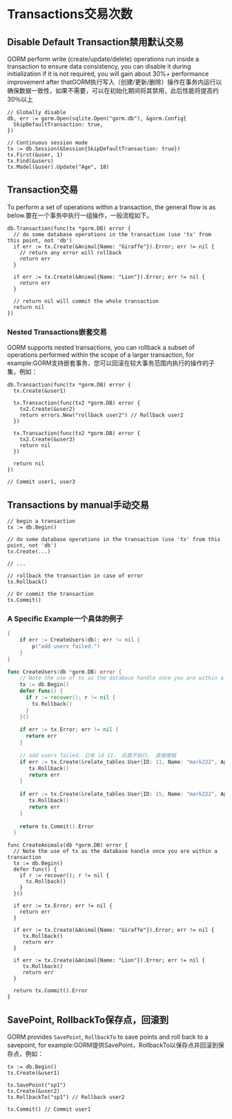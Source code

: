 # Transactions交易次数



## Disable Default Transaction禁用默认交易

GORM perform write (create/update/delete) operations run inside a transaction to ensure data consistency, you can disable it during initialization if it is not required, you will gain about 30%+ performance improvement after thatGORM执行写入（创建/更新/删除）操作在事务内运行以确保数据一致性，如果不需要，可以在初始化期间将其禁用，此后性能将提高约30％以上

```
// Globally disable
db, err := gorm.Open(sqlite.Open("gorm.db"), &gorm.Config{
  SkipDefaultTransaction: true,
})

// Continuous session mode
tx := db.Session(&Session{SkipDefaultTransaction: true})
tx.First(&user, 1)
tx.Find(&users)
tx.Model(&user).Update("Age", 18)
```

## Transaction交易

To perform a set of operations within a transaction, the general flow is as below.要在一个事务中执行一组操作，一般流程如下。

```
db.Transaction(func(tx *gorm.DB) error {
  // do some database operations in the transaction (use 'tx' from this point, not 'db')
  if err := tx.Create(&Animal{Name: "Giraffe"}).Error; err != nil {
    // return any error will rollback
    return err
  }

  if err := tx.Create(&Animal{Name: "Lion"}).Error; err != nil {
    return err
  }

  // return nil will commit the whole transaction
  return nil
})
```

### Nested Transactions嵌套交易

GORM supports nested transactions, you can rollback a subset of operations performed within the scope of a larger transaction, for example:GORM支持嵌套事务，您可以回滚在较大事务范围内执行的操作的子集，例如：

```
db.Transaction(func(tx *gorm.DB) error {
  tx.Create(&user1)

  tx.Transaction(func(tx2 *gorm.DB) error {
    tx2.Create(&user2)
    return errors.New("rollback user2") // Rollback user2
  })

  tx.Transaction(func(tx2 *gorm.DB) error {
    tx2.Create(&user3)
    return nil
  })

  return nil
})

// Commit user1, user3
```

## Transactions by manual手动交易

```
// begin a transaction
tx := db.Begin()

// do some database operations in the transaction (use 'tx' from this point, not 'db')
tx.Create(...)

// ...

// rollback the transaction in case of error
tx.Rollback()

// Or commit the transaction
tx.Commit()
```

### A Specific Example一个具体的例子

```go
{
	if err := CreateUsers(db); err != nil {
		p("add users failed.")
	}
}

func CreateUsers(db *gorm.DB) error {
	// Note the use of tx as the database handle once you are within a transaction
	tx := db.Begin()
	defer func() {
	  if r := recover(); r != nil {
		tx.Rollback()
	  }
	}()
  
	if err := tx.Error; err != nil {
	  return err
	}
	
	// add users failed. 已有 id 11， 后面不执行， 直接撤销
	if err := tx.Create(&relate_tables.User{ID: 11, Name: "mark222", Age: 40, Addr: "xx"}).Error; err != nil {
	   tx.Rollback()
	   return err
	}
  
	if err := tx.Create(&relate_tables.User{ID: 15, Name: "mark222", Age: 40, Addr: "xx"}).Error; err != nil {
	   tx.Rollback()
	   return err
	}
  
	return tx.Commit().Error
  }

```



```
func CreateAnimals(db *gorm.DB) error {
  // Note the use of tx as the database handle once you are within a transaction
  tx := db.Begin()
  defer func() {
    if r := recover(); r != nil {
      tx.Rollback()
    }
  }()

  if err := tx.Error; err != nil {
    return err
  }

  if err := tx.Create(&Animal{Name: "Giraffe"}).Error; err != nil {
     tx.Rollback()
     return err
  }

  if err := tx.Create(&Animal{Name: "Lion"}).Error; err != nil {
     tx.Rollback()
     return err
  }

  return tx.Commit().Error
}
```

## SavePoint, RollbackTo保存点，回滚到

GORM provides `SavePoint`, `RollbackTo` to save points and roll back to a savepoint, for example:GORM提供SavePoint，RollbackTo以保存点并回滚到保存点，例如：

```
tx := db.Begin()
tx.Create(&user1)

tx.SavePoint("sp1")
tx.Create(&user2)
tx.RollbackTo("sp1") // Rollback user2

tx.Commit() // Commit user1
```